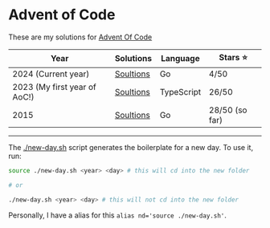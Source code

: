 # Advent of Code

These are my solutions for [Advent Of Code](https://adventofcode.com)

| Year                         | Solutions          | Language   | Stars ⭐️      |
| ---------------------------- | ------------------ | ---------- | -------------- |
| 2024 (Current year)          | [Soultions](/2024) | Go         | 4/50           |
| 2023 (My first year of AoC!) | [Soultions](/2023) | TypeScript | 26/50          |
| 2015                         | [Soultions](/2015) | Go         | 28/50 (so far) |

---

The [./new-day.sh](./new-day.sh) script generates the boilerplate for a new day. To use it, run:

```bash
source ./new-day.sh <year> <day> # this will cd into the new folder

# or

./new-day.sh <year> <day> # this will not cd into the new folder
```

Personally, I have a alias for this `alias nd='source ./new-day.sh'`.
